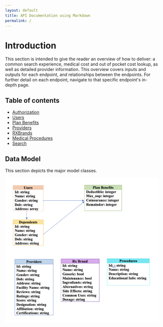 ```yaml
---
layout: default
title: API Documentation using Markdown
permalink: /
---
```


# Introduction

This section is intended to give the reader an overview of how to deliver: a common search experience, medical cost and out of pocket cost lookup, as well as detailed provider information. This overview covers inputs and outputs for each endpoint, and relationships between the endpoints. For further detail on each endpoint, navigate to that specific endpoint's in-depth page.

## Table of contents

* [Authorization](api-docs/auth.md)
* [Users](api-docs/users.md)
* [Plan Benefits](api-docs/benefits.md)
* [Providers](api-docs/providers.md)
* [RXBrands](api-docs/rx.md)
* [Medical Procedures](api-docs/procedures.md)
* [Search](api-docs/search.md)


## Data Model

This section depicts the major model classes.

![alt text](/api-docs/images/model.png)
